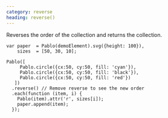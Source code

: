 ```yaml
---
category: reverse
heading: reverse()
---
```


Reverses the order of the collection and returns the collection.

    var paper  = Pablo(demoElement).svg({height: 100}),
        sizes  = [50, 30, 10];

    Pablo([
         Pablo.circle({cx:50, cy:50, fill: 'cyan'}),
         Pablo.circle({cx:50, cy:50, fill: 'black'}),
         Pablo.circle({cx:50, cy:50, fill: 'red'})
       ])
      .reverse() // Remove reverse to see the new order
      .each(function (item, i) {
        Pablo(item).attr('r', sizes[i]);
        paper.append(item);
      });